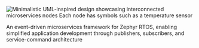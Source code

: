 ![Minimalistic UML-inspired design showcasing interconnected microservices nodes  Each node has symbols such as a temperature sensor](https://github.com/Systemfabriken/zerv/assets/26245600/80083b13-579b-4d1b-89b5-f30ef7ae33e8)

An event-driven microservices framework for Zephyr RTOS, enabling simplified application development through publishers, subscribers, and service-command architecture
